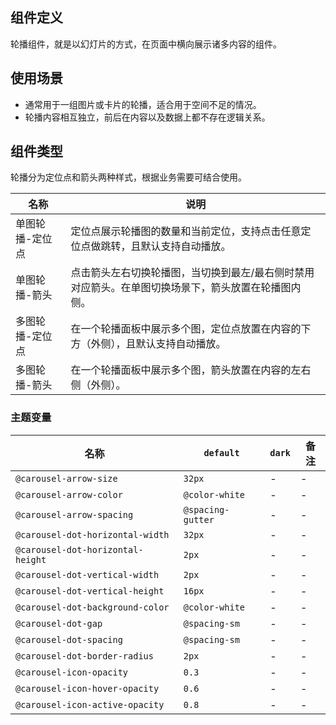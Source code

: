 ## 组件定义

轮播组件，就是以幻灯片的方式，在页面中横向展示诸多内容的组件。

## 使用场景

- 通常用于一组图片或卡片的轮播，适合用于空间不足的情况。  
- 轮播内容相互独立，前后在内容以及数据上都不存在逻辑关系。

## 组件类型

轮播分为定位点和箭头两种样式，根据业务需要可结合使用。

| 名称 | 说明  |
| --- | ---  |
| 单图轮播-定位点 | 定位点展示轮播图的数量和当前定位，支持点击任意定位点做跳转，且默认支持自动播放。 |
| 单图轮播-箭头 | 点击箭头左右切换轮播图，当切换到最左/最右侧时禁用对应箭头。在单图切换场景下，箭头放置在轮播图内侧。 |
| 多图轮播-定位点 | 在一个轮播面板中展示多个图，定位点放置在内容的下方（外侧），且默认支持自动播放。 |
| 多图轮播-箭头 | 在一个轮播面板中展示多个图，箭头放置在内容的左右侧（外侧）。 |

### 主题变量

| 名称 | `default` | `dark` | 备注 |
| --- | --- | --- | --- |
| `@carousel-arrow-size` | `32px` | - | - |
| `@carousel-arrow-color` | `@color-white` | - | - |
| `@carousel-arrow-spacing` | `@spacing-gutter` | - | - |
| `@carousel-dot-horizontal-width` | `32px` | - | - |
| `@carousel-dot-horizontal-height` | `2px` | - | - |
| `@carousel-dot-vertical-width` | `2px` | - | - |
| `@carousel-dot-vertical-height` | `16px` | - | - |
| `@carousel-dot-background-color` | `@color-white` | - | - |
| `@carousel-dot-gap` | `@spacing-sm` | - | - |
| `@carousel-dot-spacing` | `@spacing-sm` | - | - |
| `@carousel-dot-border-radius` | `2px` | - | - |
| `@carousel-icon-opacity` | `0.3` | - | - |
| `@carousel-icon-hover-opacity` | `0.6` | - | - |
| `@carousel-icon-active-opacity` | `0.8` | - | - |
